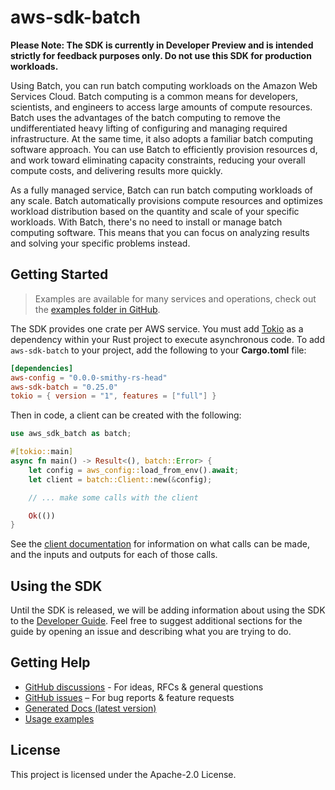 # aws-sdk-batch

**Please Note: The SDK is currently in Developer Preview and is intended strictly for
feedback purposes only. Do not use this SDK for production workloads.**

Using Batch, you can run batch computing workloads on the Amazon Web Services Cloud. Batch computing is a common means for developers, scientists, and engineers to access large amounts of compute resources. Batch uses the advantages of the batch computing to remove the undifferentiated heavy lifting of configuring and managing required infrastructure. At the same time, it also adopts a familiar batch computing software approach. You can use Batch to efficiently provision resources d, and work toward eliminating capacity constraints, reducing your overall compute costs, and delivering results more quickly.

As a fully managed service, Batch can run batch computing workloads of any scale. Batch automatically provisions compute resources and optimizes workload distribution based on the quantity and scale of your specific workloads. With Batch, there's no need to install or manage batch computing software. This means that you can focus on analyzing results and solving your specific problems instead.

## Getting Started

> Examples are available for many services and operations, check out the
> [examples folder in GitHub](https://github.com/awslabs/aws-sdk-rust/tree/main/examples).

The SDK provides one crate per AWS service. You must add [Tokio](https://crates.io/crates/tokio)
as a dependency within your Rust project to execute asynchronous code. To add `aws-sdk-batch` to
your project, add the following to your **Cargo.toml** file:

```toml
[dependencies]
aws-config = "0.0.0-smithy-rs-head"
aws-sdk-batch = "0.25.0"
tokio = { version = "1", features = ["full"] }
```

Then in code, a client can be created with the following:

```rust
use aws_sdk_batch as batch;

#[tokio::main]
async fn main() -> Result<(), batch::Error> {
    let config = aws_config::load_from_env().await;
    let client = batch::Client::new(&config);

    // ... make some calls with the client

    Ok(())
}
```

See the [client documentation](https://docs.rs/aws-sdk-batch/latest/aws_sdk_batch/client/struct.Client.html)
for information on what calls can be made, and the inputs and outputs for each of those calls.

## Using the SDK

Until the SDK is released, we will be adding information about using the SDK to the
[Developer Guide](https://docs.aws.amazon.com/sdk-for-rust/latest/dg/welcome.html). Feel free to suggest
additional sections for the guide by opening an issue and describing what you are trying to do.

## Getting Help

* [GitHub discussions](https://github.com/awslabs/aws-sdk-rust/discussions) - For ideas, RFCs & general questions
* [GitHub issues](https://github.com/awslabs/aws-sdk-rust/issues/new/choose) – For bug reports & feature requests
* [Generated Docs (latest version)](https://awslabs.github.io/aws-sdk-rust/)
* [Usage examples](https://github.com/awslabs/aws-sdk-rust/tree/main/examples)

## License

This project is licensed under the Apache-2.0 License.

